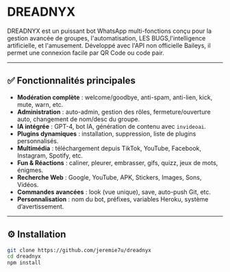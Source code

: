 # DREADNYX

DREADNYX est un puissant bot WhatsApp multi-fonctions conçu pour la gestion avancée de groupes, l'automatisation, LES BUGS,l'intelligence artificielle, et l'amusement. Développé avec l'API non officielle Baileys, il permet une connexion facile par QR Code ou code pair.

---

## ✅ Fonctionnalités principales

- **Modération complète** : welcome/goodbye, anti-spam, anti-lien, kick, mute, warn, etc.
- **Administration** : auto-admin, gestion des rôles, fermeture/ouverture auto, changement de nom/desc du groupe.
- **IA intégrée** : GPT-4, bot IA, génération de contenu avec `invideoai`.
- **Plugins dynamiques** : installation, suppression, liste de plugins personnalisés.
- **Multimédia** : téléchargement depuis TikTok, YouTube, Facebook, Instagram, Spotify, etc.
- **Fun & Réactions** : caliner, pleurer, embrasser, gifs, quizz, jeux de mots, énigmes.
- **Recherche Web** : Google, YouTube, APK, Stickers, Images, Sons, Vidéos.
- **Commandes avancées** : look (vue unique), save, auto-push Git, etc.
- **Personnalisation** : nom du bot, préfixes, variables Heroku, système d’avertissement.

---

## ⚙️ Installation

```bash
git clone https://github.com/jeremie7u/dreadnyx
cd dreadnyx
npm install
